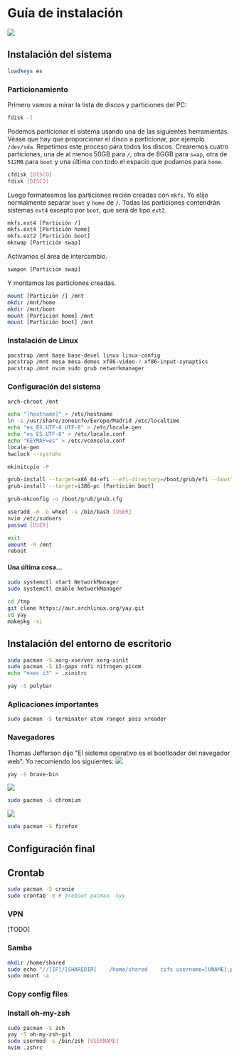 # Guía de instalación
<img src="https://www.archlinux.org/static/logos/archlinux-logo-dark-90dpi.ebdee92a15b3.png"></img>
## Instalación del sistema
```bash
loadkeys es
```
### Particionamiento
Primero vamos a mirar la lista de discos y particiones del PC:
```bash
fdisk -l
```

Podemos particionar el sistema usando una de las siguientes herramientas. Véase que hay que proporcionar el disco a particionar, por ejemplo `/dev/sda`. Repetimos este proceso para todos los discos. Crearemos cuatro particiones, una de al menos 50GB para `/`, otra de 8GGB para `swap`, otra de `512MB` para `boot` y una última con todo el espacio que podamos para `home`. 
```bash
cfdisk [DISCO]
fdisk [DISCO]
```

Luego formateamos las particiones recién creadas con `mkfs`. Yo elijo normalmente separar `boot` y `home` de `/`. Todas las particiones contendrán sistemas `ext4` excepto por `boot`, que será de tipo `ext2`.
```bash
mkfs.ext4 [Partición /]
mkfs.ext4 [Partición home]
mkfs.ext2 [Partición boot]
mkswap [Partición swap]
```

Activamos el área de intercambio.
```bash
swapon [Partición swap]
```

Y montamos las particiones creadas.
```bash
mount [Partición /] /mnt
mkdir /mnt/home
mkdir /mnt/boot
mount [Partición home] /mnt
mount [Partición boot] /mnt
```

### Instalación de Linux
```bash
pacstrap /mnt base base-devel linux linux-config
pacstrap /mnt mesa mesa-demos xf86-video-? xf86-input-synaptics
pacstrap /mnt nvim sudo grub networkmanager
```

### Configuración del sistema    
```bash
arch-chroot /mnt    
```

```bash
echo "[hostname]" > /etc/hostname
ln -s /usr/share/zoneinfo/Europe/Madrid /etc/localtime
echo "es_ES.UTF-8 UTF-8" > /etc/locale.gen
echo "es_ES.UTF-8" > /etc/locale.conf
echo "KEYMAP=es" > /etc/vconsole.conf
locale-gen
hwclock --systohc
```

```bash
mkinitcpio -P
```

```bash
grub-install --target=x86_64-efi --efi-directory=/boot/grub/efi --bootloader-id=GRUB
grub-install --target=i386-pc [Partición boot]
```

```bash
grub-mkconfig -o /boot/grub/grub.cfg
```

```bash
useradd -m -G wheel -s /bin/bash [USER]
nvim /etc/sudoers
passwd [USER]
```

```bash
exit
umount -R /mnt
reboot
```

#### Una última cosa...

```bash
sudo systemctl start NetworkManager
sudo systemctl enable NetworkManager
```

```bash
cd /tmp
git clone https://aur.archlinux.org/yay.git
cd yay
makepkg -si
```

## Instalación del entorno de escritorio

```bash
sudo pacman -S xorg-xserver xorg-xinit
sudo pacman -S i3-gaps rofi nitrogen picom
echo "exec i3" > .xinitrc
```

```bash
yay -S polybar
```

### Aplicaciones importantes
```bash
sudo pacman -S terminator atom ranger pass xreader
```

### Navegadores 

Thomas Jefferson dijo "El sistema operativo es el bootloader del navegador web". Yo recomiendo los siguientes:
<img src="https://brave.com/wp-content/uploads/2019/01/logotype-full-color.svg"/>

```bash
yay -S brave-bin
```

<img src="https://www.chromium.org/_/rsrc/1438879449147/config/customLogo.gif?revision=3"/>

```bash
sudo pacman -S chromium
```

<img src="https://d33wubrfki0l68.cloudfront.net/06185f059f69055733688518b798a0feb4c7f160/9f07a/images/product-identity-assets/firefox.png"/>

```bash
sudo pacman -S firefox
```

## Configuración final

## Crontab
```bash
sudo pacman -S cronie
sudo crontab -e # @reboot pacman -Syy
```

### VPN
[TODO]

### Samba
```bash
mkdir /home/shared
sudo echo "//[IP]/[SHAREDIR]	/home/shared	cifs username=[UNAME],password=[PASS],uid=[LOCALUSER],gid=[LOCALGROUP]	0	2" >> /etc/fstab
sudo mount -a
```

### Copy config files

### Install oh-my-zsh
```bash
sudo pacman -S zsh
yay -S oh-my-zsh-git
sudo usermod -s /bin/zsh [USERNAME]
nvim .zshrc
```
